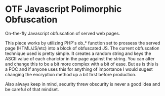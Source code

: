 # OTF Javascript Polimorphic Obfuscation
On-the-fly Javascript obfuscation of served web pages.

This piece works by utilizing PHP's ob_* function set to prossess the served page (HTML/JS/etc) into a block of obfuscated JS. The current obfuscation technique used is pretty simple. It creates a random string and keys the ASCII value of each charictor in the page against the string. You can alter and change this to be a bit more complex with a bit of ease. But as is this is a POC and if anyone uses this for anything of importance I would sugest changing the encryption method up a bit first before production.

Also always keep in mind, security threw obscurity is never a good idea and be careful of that mindset.
